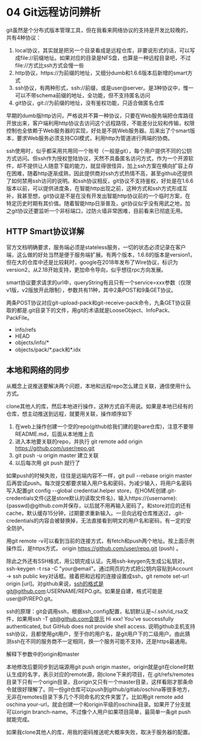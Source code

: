 # 04 Git远程访问辨析

git虽然是个分布式版本管理工具，但在我看来网络协议的支持是开发比较晚的，共有4种协议：

1. local协议，其实就是把另一个目录看成是远程仓库，非要说形式的话，可以写成file://前缀地址。如果对应的目录是NFS盘，也算是一种远程目录吧，不过file://方式比ssh方式会慢一些
2. http协议，https://为前缀的地址，又细分dumb和1.6.6版本后新增的smart方式
3. ssh协议，有两种形式，ssh://前缀，或是user@server。是3种协议中，惟一可以不带schema前缀的地址，全功能，但不支持匿名访问
4. git协议，git://为前缀的地址，没有鉴权功能，只适合做匿名仓库

早期的dumb版http访问，严格说并不算一种协议，只要在Web服务端把仓库路径开放出来，客户端利用http协议去访问这个远程路径，不能差分比较和传输，权限控制也全依赖于Web服务器的实现，好处是不挑Web服务器。后来出了个smart版本，要求Web服务必须支持CGI模式，利用http为管道进行两端的协商。

ssh使用时，似乎都采用共用同一个账号（一般是git），每个用户提供不同的公钥方式访问。但ssh作为授权登陆协议，天然不具备匿名访问方式，作为一个开源软件，却不提供让人随意下载的能力，就显得很怪异，加上ssh方案在横向扩容上存在困难，随着http逐渐成熟，因此提供商对ssh方式热情不高，甚至github还提供了如何禁用ssh访问的说明。和ssh协议相反，git协议不支持鉴权，好处是在1.6.6版本以前，可以提供进度条，在智能http出现之前，这种方式和ssh方式形成互补，我甚至想，git协议是不是在没有开发出智能http协议前的一个临时方案，在特定历史时期有其价值。随着智能http日渐普及，git协议似乎没有用武之地，加之git协议还要监听一个非标端口，过防火墙非常困难，目前看来已彻底无用。

## HTTP Smart协议详解

官方文档明确要求，服务端必须是stateless服务，一切的状态必须记录在客户端，这么做的好处当然是便于服务端扩展。有两个版本，1.6.6的版本是version1，但在大的仓库中还是比较耗时，google在2018年发布了Wire协议，标识为version2，从2.18开始支持，更加命令导向，似乎想往rpc方向发展。

smart协议要求请求的url中，queryString有且只有一个service=xxx参数（仅限v1版，v2版放开此限制），参数共有11种，其中2条POST和9条GET协议。

两条POST协议对应git-upload-pack和git-receive-pack命令，九条GET协议获取的都是.git目录下的文件，用git的术语就是LooseObject、InfoPack、PackFile。

* info/refs
* HEAD
* objects/info/\*
* objects/pack/\*.pack和\*.idx

## 本地和网络的同步

从概念上说推送要解决两个问题，本地和远程repo怎么建立关联，通信使用什么方式。

clone其他人的库，然后本地进行操作，这种方式自不用说。如果是本地已经有的仓库，想主动推送到远程，就要用关联，操作顺序如下

1. 在web上操作创建一个空的repo(github给我们建的是bare仓库)，注意不要带README.md，后面从本地推上去
2. 进入本地要关联的repo，并执行 git remote add origin https://github.com/user/repo.git
3. git push -u origin master  建立关联
4. 以后每次用 git push 就行了

如果push的时候失败，往往是远端内容不一样，git pull --rebase origin master后再尝试push。每次提交都要求输入用户名和密码，为减少输入，将用户名密码写入配置git config --global credential.helper store，在HOME创建.git-credentials文件(这是store默认的读取文件名)，输入https://{username}:{passwd}@github.com并保存，以后就不用再输入密码了。和store对应的还有cache，默认缓存15分钟，过期要求重新输入。一旦向远程仓库推送过，.git-credentials的内容会被替换掉，无法直接看到明文的用户名和密码，有一定的安全防护。

用git remote -v可以看到当前的连接方式，有fetch和push两个地址。按上面示例操作后，是https方式， origin	https://github.com/user/repo.git (push) 。

除此之外还有SSH格式，用公钥完成认证。先用ssh-keygen先生成公私钥对，ssh-keygen -t rsa -C "your@email"。通过网页的方式把公钥内容贴到Account -> ssh public key对话框。接着把和远程的连接设置成ssh，git remote set-url origin [url]。对github来说，ssh的格式是git@github.com:USERNAME/REPO.git。如果是自建，格式可能是user@IP/REPO.git。

ssh的原理：git会调用ssh，根据ssh_config配置，私钥默认是~/.ssh/id_rsa文件，如果用ssh -T git@github.com会提示 Hi xxx! You've successfully authenticated, but GitHub does not provide shell access. 说明github主机支持ssh协议，且都使用git用户，至于你的用户名，是git用户下的二级用户。由此猜测ssh在不同的服务商不一定相同，换一个服务可能不支持，还是https最通用。

解释下参数中的origin和master

本地修改后要同步到远端源用git push origin master。origin就是git在clone时默认生成的名字，表示对应的remote源，刚clone下来的项目，在.git/refs/remotes目录下只有一个origin目录，且origin又只有一个master目录，这样看刚才那条命令就很好理解了。同一份git仓库可以push到github/gitlab/oschina等很多地方，无非在remotes目录下多几个不同命名的文件夹罢了。比如用git remote add oschina your-url，就会创建一个和origin平级的oschina目录。如果开了分支就可以origin branch-name。不过像个人用户如果项目简单，最简单一条git push就能完成。

如果我clone其他人的库，用我的密码推送呢大概率失败，取决于服务器的配置。
